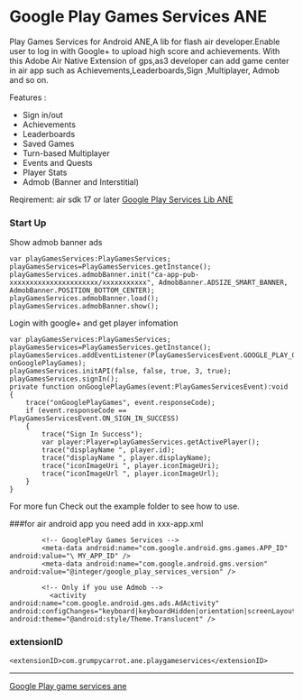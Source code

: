 Google Play Games Services ANE
==================================================

Play Games Services for Android ANE,A lib for flash air developer.Enable user to log in with Google+ to upload high score and achievements.
With this Adobe Air Native Extension of gps,as3 developer can add game center in air app such as  Achievements,Leaderboards,Sign ,Multiplayer, Admob and so on.

Features :

-  Sign in/out
- Achievements
- Leaderboards
- Saved Games
- Turn-based Multiplayer
- Events and Quests
- Player Stats
- Admob (Banner and Interstitial)


Reqirement:
air sdk 17 or later
[Google Play Services Lib ANE](https://github.com/airgamer/google-play-service-ane)

### Start Up

Show admob banner ads
```
var playGamesServices:PlayGamesServices;
playGamesServices=PlayGamesServices.getInstance();
playGamesServices.admobBanner.init("ca-app-pub-xxxxxxxxxxxxxxxxxxxxxx/xxxxxxxxxxx", AdmobBanner.ADSIZE_SMART_BANNER, AdmobBanner.POSITION_BOTTOM_CENTER);
playGamesServices.admobBanner.load();
playGamesServices.admobBanner.show();
```

Login with google+ and get player infomation 
```
var playGamesServices:PlayGamesServices;
playGamesServices=PlayGamesServices.getInstance();
playGamesServices.addEventListener(PlayGamesServicesEvent.GOOGLE_PLAY_GAMES_EVENT, onGooglePlayGames);
playGamesServices.initAPI(false, false, true, 3, true);
playGamesServices.signIn();
private function onGooglePlayGames(event:PlayGamesServicesEvent):void
{
	trace("onGooglePlayGames", event.responseCode);
	if (event.responseCode == PlayGamesServicesEvent.ON_SIGN_IN_SUCCESS)
	{
		trace("Sign In Success");
		var player:Player=playGamesServices.getActivePlayer();
		trace("displayName ", player.id);
		trace("displayName ", player.displayName);
		trace("iconImageUri ", player.iconImageUri);
		trace("iconImageUrl ", player.iconImageUrl);
	}
}
```


For more fun Check out the example folder to see how to use.

###for air android app  you need add in xxx-app.xml
```
		<!-- GooglePlay Games Services -->
		<meta-data android:name="com.google.android.gms.games.APP_ID" android:value="\ MY_APP_ID" />
		<meta-data android:name="com.google.android.gms.version" android:value="@integer/google_play_services_version" />

		<!-- Only if you use Admob -->
		  <activity android:name="com.google.android.gms.ads.AdActivity" android:configChanges="keyboard|keyboardHidden|orientation|screenLayout|uiMode|screenSize|smallestScreenSize" android:theme="@android:style/Theme.Translucent" />
```

### extensionID
```
<extensionID>com.grumpycarrot.ane.playgameservices</extensionID>
```
------------------------------------------------
[Google Play game services ane](https://github.com/airgamer)
